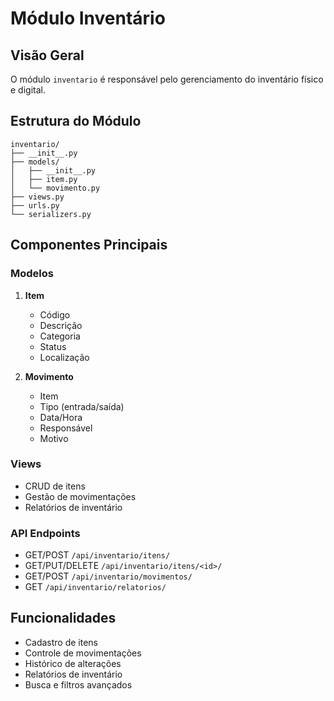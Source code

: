 # Módulo Inventário

## Visão Geral
O módulo `inventario` é responsável pelo gerenciamento do inventário físico e digital.

## Estrutura do Módulo
```
inventario/
├── __init__.py
├── models/
│   ├── __init__.py
│   ├── item.py
│   └── movimento.py
├── views.py
├── urls.py
└── serializers.py
```

## Componentes Principais

### Modelos
1. **Item**
   - Código
   - Descrição
   - Categoria
   - Status
   - Localização
   
2. **Movimento**
   - Item
   - Tipo (entrada/saída)
   - Data/Hora
   - Responsável
   - Motivo

### Views
- CRUD de itens
- Gestão de movimentações
- Relatórios de inventário

### API Endpoints
- GET/POST `/api/inventario/itens/`
- GET/PUT/DELETE `/api/inventario/itens/<id>/`
- GET/POST `/api/inventario/movimentos/`
- GET `/api/inventario/relatorios/`

## Funcionalidades
- Cadastro de itens
- Controle de movimentações
- Histórico de alterações
- Relatórios de inventário
- Busca e filtros avançados
